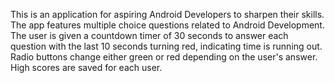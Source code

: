 This is an application for aspiring Android Developers to sharpen their skills.
The app features multiple choice questions related to Android Development.
The user is given a countdown timer of 30 seconds to answer each question with the last 10 seconds turning red, indicating time is running out.  
Radio buttons change either green or red depending on the user's answer.  
High scores are saved for each user. 
